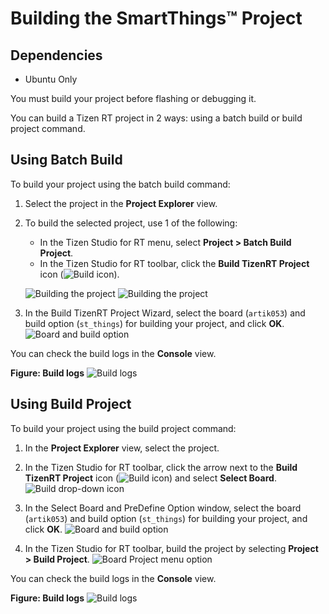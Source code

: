 # Building the SmartThings&trade; Project

## Dependencies
- Ubuntu Only


You must build your project before flashing or debugging it.

You can build a Tizen RT project in 2 ways: using a batch build or build project command.

## Using Batch Build

To build your project using the batch build command:

1. Select the project in the **Project Explorer** view.

2. To build the selected project, use 1 of the following:

	* In the Tizen Studio for RT menu, select **Project &gt; Batch Build Project**.
	* In the Tizen Studio for RT toolbar, click the **Build TizenRT Project** icon (![Build icon](./media/rt_icon_build.png)).

	![Building the project](./media/rt_build_smartthings.png)
  ![Building the project](./media/rt_build_smartthings_menu.png)

3. In the Build TizenRT Project Wizard, select the board (`artik053`) and build option (`st_things`) for building your project, and click **OK**.
  ![Board and build option](./media/rt_build_option_smartthings.png)


You can check the build logs in the **Console** view.

**Figure: Build logs**
![Build logs](./media/rt_build_logs_smartthings.png)


## Using Build Project <a name="build_project"></a>

To build your project using the build project command:

1. In the **Project Explorer** view, select the project.
2. In the Tizen Studio for RT toolbar, click the arrow next to the **Build TizenRT Project** icon (![Build icon](./media/rt_icon_build.png)) and select **Select Board**.
  ![Build drop-down icon](./media/rt_build_dropdown_menu.png)

3. In the Select Board and PreDefine Option window, select the board (`artik053`) and build option (`st_things`) for building your project, and click **OK**.
  ![Board and build option](./media/rt_build_option_smartthings.png)

4. In the Tizen Studio for RT toolbar, build the project by selecting **Project &gt; Build Project**.
  ![Board Project menu option](./media/rt_build_build_project.png)

You can check the build logs in the **Console** view.

**Figure: Build logs**
![Build logs](./media/rt_build_logs_smartthings.png)

